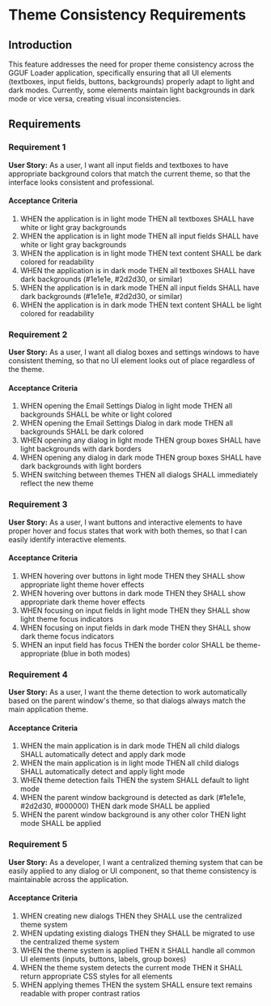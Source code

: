 # Theme Consistency Requirements

## Introduction

This feature addresses the need for proper theme consistency across the GGUF Loader application, specifically ensuring that all UI elements (textboxes, input fields, buttons, backgrounds) properly adapt to light and dark modes. Currently, some elements maintain light backgrounds in dark mode or vice versa, creating visual inconsistencies.

## Requirements

### Requirement 1

**User Story:** As a user, I want all input fields and textboxes to have appropriate background colors that match the current theme, so that the interface looks consistent and professional.

#### Acceptance Criteria

1. WHEN the application is in light mode THEN all textboxes SHALL have white or light gray backgrounds
2. WHEN the application is in light mode THEN all input fields SHALL have white or light gray backgrounds  
3. WHEN the application is in light mode THEN text content SHALL be dark colored for readability
4. WHEN the application is in dark mode THEN all textboxes SHALL have dark backgrounds (#1e1e1e, #2d2d30, or similar)
5. WHEN the application is in dark mode THEN all input fields SHALL have dark backgrounds (#1e1e1e, #2d2d30, or similar)
6. WHEN the application is in dark mode THEN text content SHALL be light colored for readability

### Requirement 2

**User Story:** As a user, I want all dialog boxes and settings windows to have consistent theming, so that no UI element looks out of place regardless of the theme.

#### Acceptance Criteria

1. WHEN opening the Email Settings Dialog in light mode THEN all backgrounds SHALL be white or light colored
2. WHEN opening the Email Settings Dialog in dark mode THEN all backgrounds SHALL be dark colored
3. WHEN opening any dialog in light mode THEN group boxes SHALL have light backgrounds with dark borders
4. WHEN opening any dialog in dark mode THEN group boxes SHALL have dark backgrounds with light borders
5. WHEN switching between themes THEN all dialogs SHALL immediately reflect the new theme

### Requirement 3

**User Story:** As a user, I want buttons and interactive elements to have proper hover and focus states that work with both themes, so that I can easily identify interactive elements.

#### Acceptance Criteria

1. WHEN hovering over buttons in light mode THEN they SHALL show appropriate light theme hover effects
2. WHEN hovering over buttons in dark mode THEN they SHALL show appropriate dark theme hover effects
3. WHEN focusing on input fields in light mode THEN they SHALL show light theme focus indicators
4. WHEN focusing on input fields in dark mode THEN they SHALL show dark theme focus indicators
5. WHEN an input field has focus THEN the border color SHALL be theme-appropriate (blue in both modes)

### Requirement 4

**User Story:** As a user, I want the theme detection to work automatically based on the parent window's theme, so that dialogs always match the main application theme.

#### Acceptance Criteria

1. WHEN the main application is in dark mode THEN all child dialogs SHALL automatically detect and apply dark mode
2. WHEN the main application is in light mode THEN all child dialogs SHALL automatically detect and apply light mode
3. WHEN theme detection fails THEN the system SHALL default to light mode
4. WHEN the parent window background is detected as dark (#1e1e1e, #2d2d30, #000000) THEN dark mode SHALL be applied
5. WHEN the parent window background is any other color THEN light mode SHALL be applied

### Requirement 5

**User Story:** As a developer, I want a centralized theming system that can be easily applied to any dialog or UI component, so that theme consistency is maintainable across the application.

#### Acceptance Criteria

1. WHEN creating new dialogs THEN they SHALL use the centralized theme system
2. WHEN updating existing dialogs THEN they SHALL be migrated to use the centralized theme system
3. WHEN the theme system is applied THEN it SHALL handle all common UI elements (inputs, buttons, labels, group boxes)
4. WHEN the theme system detects the current mode THEN it SHALL return appropriate CSS styles for all elements
5. WHEN applying themes THEN the system SHALL ensure text remains readable with proper contrast ratios